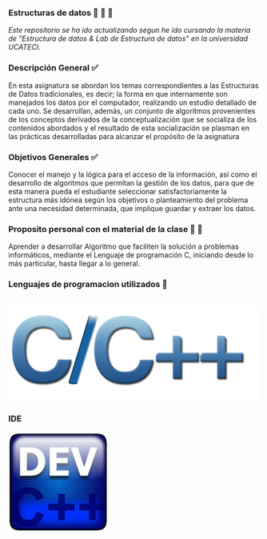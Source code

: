 ### Estructuras de datos  :date: :pushpin: :book: 
_Este repositorio se ha ido actualizando segun he ido cursando la materia de "Estructura de datos & Lab de Estructura de datos" en la universidad UCATECI._


###  Descripción General :white_check_mark:

En esta asignatura se abordan los temas correspondientes a las Estructuras de Datos tradicionales, es decir; la forma en que internamente son manejados los datos por el computador, realizando un estudio detallado de cada uno. Se desarrollan, además, un conjunto de algoritmos  provenientes de los conceptos derivados de la conceptualización que se socializa de los contenidos abordados y el resultado de esta socialización se plasman en las prácticas desarrolladas para alcanzar el propósito de la asignatura

###  Objetivos Generales :white_check_mark:
 Conocer el manejo y la lógica para el acceso de la información,  así como el desarrollo de  algoritmos que permitan la gestión de los datos, para que de esta manera pueda el estudiante seleccionar satisfactoriamente la estructura más idónea según los objetivos o planteamiento del problema ante una necesidad  determinada, que implique guardar y extraer los datos.

 ###  Proposito personal con el material de la clase :open_book: :pushpin:
 Aprender a desarrollar Algoritmo que faciliten la solución a problemas informáticos, mediante el Lenguaje de programación C, iniciando desde lo más particular, hasta llegar a lo general.


 ### Lenguajes de programacion utilizados :pushpin: 
 <br>
 <img src="./img/c.PNG" with="50%" heigh="50%">
<br>

### IDE

 <img src="./img/dev.jpg" with="50%" heigh="50%" alt="Dev-C++ ">
<br>
